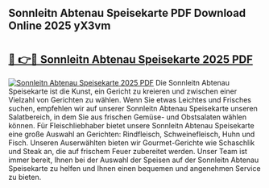 ## Sonnleitn Abtenau Speisekarte PDF Download Online 2025 yX3vm

# <h2><a href="http://gcd7rui.nevu.top/?p=Sonnleitn+Abtenau+Speisekarte">🔗 👉🔴 Sonnleitn Abtenau Speisekarte 2025 PDF</a></h2>

[![Sonnleitn Abtenau Speisekarte 2025 PDF](https://i.imgur.com/dBaPXMq.png)](http://gcd7rui.nevu.top/?p=Sonnleitn+Abtenau+Speisekarte)
Die Sonnleitn Abtenau Speisekarte ist die Kunst, ein Gericht zu kreieren und zwischen einer Vielzahl von Gerichten zu wählen. Wenn Sie etwas Leichtes und Frisches suchen, empfehlen wir auf unserer Sonnleitn Abtenau Speisekarte unseren Salatbereich, in dem Sie aus frischen Gemüse- und Obstsalaten wählen können. Für Fleischliebhaber bietet unsere Sonnleitn Abtenau Speisekarte eine große Auswahl an Gerichten: Rindfleisch, Schweinefleisch, Huhn und Fisch. Unseren Auserwählten bieten wir Gourmet-Gerichte wie Schaschlik und Steak an, die auf frischem Feuer zubereitet werden. Unser Team ist immer bereit, Ihnen bei der Auswahl der Speisen auf der Sonnleitn Abtenau Speisekarte zu helfen und Ihnen einen bequemen und angenehmen Service zu bieten.
